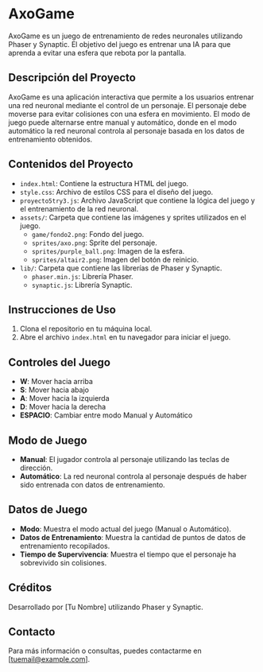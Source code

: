 # AxoGame

AxoGame es un juego de entrenamiento de redes neuronales utilizando Phaser y Synaptic. El objetivo del juego es entrenar una IA para que aprenda a evitar una esfera que rebota por la pantalla.

## Descripción del Proyecto

AxoGame es una aplicación interactiva que permite a los usuarios entrenar una red neuronal mediante el control de un personaje. El personaje debe moverse para evitar colisiones con una esfera en movimiento. El modo de juego puede alternarse entre manual y automático, donde en el modo automático la red neuronal controla al personaje basada en los datos de entrenamiento obtenidos.

## Contenidos del Proyecto

- `index.html`: Contiene la estructura HTML del juego.
- `style.css`: Archivo de estilos CSS para el diseño del juego.
- `proyecto5try3.js`: Archivo JavaScript que contiene la lógica del juego y el entrenamiento de la red neuronal.
- `assets/`: Carpeta que contiene las imágenes y sprites utilizados en el juego.
  - `game/fondo2.png`: Fondo del juego.
  - `sprites/axo.png`: Sprite del personaje.
  - `sprites/purple_ball.png`: Imagen de la esfera.
  - `sprites/altair2.png`: Imagen del botón de reinicio.
- `lib/`: Carpeta que contiene las librerías de Phaser y Synaptic.
  - `phaser.min.js`: Librería Phaser.
  - `synaptic.js`: Librería Synaptic.

## Instrucciones de Uso

1. Clona el repositorio en tu máquina local.
2. Abre el archivo `index.html` en tu navegador para iniciar el juego.

## Controles del Juego

- **W**: Mover hacia arriba
- **S**: Mover hacia abajo
- **A**: Mover hacia la izquierda
- **D**: Mover hacia la derecha
- **ESPACIO**: Cambiar entre modo Manual y Automático

## Modo de Juego

- **Manual**: El jugador controla al personaje utilizando las teclas de dirección.
- **Automático**: La red neuronal controla al personaje después de haber sido entrenada con datos de entrenamiento.

## Datos de Juego

- **Modo**: Muestra el modo actual del juego (Manual o Automático).
- **Datos de Entrenamiento**: Muestra la cantidad de puntos de datos de entrenamiento recopilados.
- **Tiempo de Supervivencia**: Muestra el tiempo que el personaje ha sobrevivido sin colisiones.

## Créditos

Desarrollado por [Tu Nombre] utilizando Phaser y Synaptic.

## Contacto

Para más información o consultas, puedes contactarme en [tuemail@example.com].
